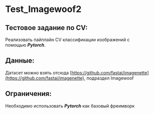 # Test_Imagewoof2

## Тестовое задание по CV:

Реализовать пайплайн CV классификации изображений с помощью ***Pytorch***.

## Данные:

Датасет можно взять отсюда [https://github.com/fastai/imagenette](https://github.com/fastai/imagenette), подраздел Imagewoof

## Ограничения:

Необходимо использовать ***Pytorch*** как базовый фреимворк
